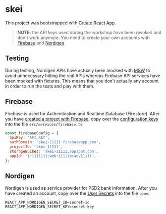 # skei

This project was bootstrapped with [Create React App](https://github.com/facebook/create-react-app).

> **NOTE**: the API keys used during the workshop have been revoked and don't work anymore. You need to create your own accounts with [Firebase](https://firebase.google.com/) and [Nordigen](https://nordigen.com/en/)

## Testing

During testing, Nordigen APIs have actually been mocked with [MSW](https://mswjs.io/) to avoid unnecessary hitting the real APIs whereas Firebase API services have been mocked with fixtures. This means that you don't actually any account in order to run the tests and play with them.

## Firebase

Firebase is used for Authentication and Realtime Database (Firestore). After you have [created a project with Firebase](https://cloud.google.com/firestore/docs/client/get-firebase?hl=en), copy over the [configuration keys](https://support.google.com/firebase/answer/7015592?hl=en#zippy=%2Cin-this-article) into the file `src/services/firebase.ts`:

```js
const firebaseConfig = {
  apiKey: 'API_KEY',
  authDomain: 'skei-11111.firebaseapp.com',
  projectId: 'skei-11111',
  storageBucket: 'skei-11111.appspot.com',
  appId: '1:1111111:web:11111asacv11111',
};
```

## Nordigen

Nordigen is used as service provider for PSD2 bank information. After you have created an account, copy over the [User Secrets](https://ob.nordigen.com/user-secrets/) into the file `.env`:

```
REACT_APP_NORDIGEN_SECRET_ID=secret-id
REACT_APP_NORDIGEN_SECRET_KEY=secret-key
```
